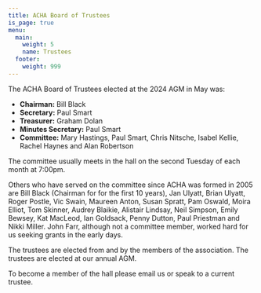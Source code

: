 ```yaml
---
title: ACHA Board of Trustees
is_page: true
menu:
  main:
    weight: 5
    name: Trustees
  footer:
    weight: 999
---
```

The ACHA Board of Trustees elected at the 2024 AGM in May was:

* **Chairman:** Bill Black
* **Secretary:** Paul Smart
* **Treasurer:** Graham Dolan
* **Minutes Secretary:** Paul Smart
* **Committee:** Mary Hastings, Paul Smart, Chris Nitsche, Isabel Kellie, Rachel Haynes and Alan Robertson

The committee usually meets in the hall on the second Tuesday of each month at 7:00pm.

Others who have served on the committee since ACHA was formed in 2005 are Bill Black (Chairman for for the first 10 years), Jan Ulyatt, Brian Ulyatt, Roger Postle, Vic Swain, Maureen Anton, Susan Spratt, Pam Oswald, Moira Elliot, Tom Skinner, Audrey Blaikie, Alistair Lindsay, Neil Simpson, Emily Bewsey, Kat MacLeod, Ian Goldsack, Penny Dutton, Paul Priestman and Nikki Miller. John Farr, although not a committee member, worked hard for us seeking grants in the early days.

 The trustees are elected from and by the members of the association. The trustees are elected at our annual AGM.

 To become a member of the hall please email us or speak to a current trustee.
